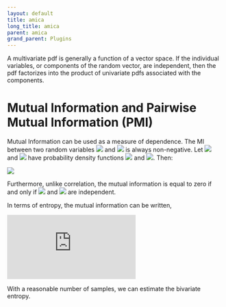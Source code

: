 ```yaml
---
layout: default
title: amica
long_title: amica
parent: amica
grand_parent: Plugins
---
```

A multivariate pdf is generally a function of a vector space. If the individual variables, or components of the random vector, are independent, then the pdf factorizes into the product of univariate pdfs associated with the components.

# Mutual Information and Pairwise Mutual Information (PMI)
Mutual Information can be used as a measure of dependence. The MI between two random variables <img src="https://latex.codecogs.com/svg.latex?math=X">  and <img src="https://latex.codecogs.com/svg.latex?math=Y"> is always non-negative. Let <img src="https://latex.codecogs.com/svg.latex?math=X"> and <img src="https://latex.codecogs.com/svg.latex?math=Y"> have probability density functions <img src="https://latex.codecogs.com/svg.latex?math=p(x)"> and <img src="https://latex.codecogs.com/svg.latex?math=p(y)">. Then:

![](https://latex.codecogs.com/svg.latex?I(X;Y)%20=%20D\big(p(x,y)\,\big\|\,p(x)p(y)\big)%20=%20\iint%20p(x,y)%20\log%20\frac{p(x,y)}{p(x)p(y)}%20dx\hspace{1pt}%20dy%20\ge%200)

Furthermore, unlike correlation, the mutual information is equal to zero if and only if <img src="https://latex.codecogs.com/svg.latex?math=X"> and <img src="https://latex.codecogs.com/svg.latex?math=Y"> are independent.

In terms of entropy, the mutual information can be written,

![](https://latex.codecogs.com/svg.latex?I(X;Y)%20=%20H(X)%20+%20H(Y)%20-%20H(X,Y))

With a reasonable number of samples, we can estimate the bivariate entropy.

